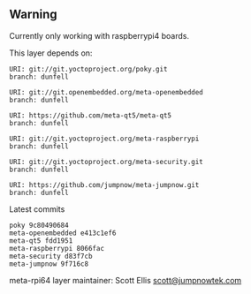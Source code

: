## Warning
Currently only working with raspberrypi4 boards.

This layer depends on:

    URI: git://git.yoctoproject.org/poky.git
    branch: dunfell

    URI: git://git.openembedded.org/meta-openembedded
    branch: dunfell

    URI: https://github.com/meta-qt5/meta-qt5
    branch: dunfell

    URI: git://git.yoctoproject.org/meta-raspberrypi
    branch: dunfell

    URI: git://git.yoctoproject.org/meta-security.git
    branch: dunfell

    URI: https://github.com/jumpnow/meta-jumpnow.git
    branch: dunfell

Latest commits

    poky 9c80490684
    meta-openembedded e413c1ef6
    meta-qt5 fdd1951
    meta-raspberrypi 8066fac
    meta-security d83f7cb
    meta-jumpnow 9f716c8

meta-rpi64 layer maintainer: Scott Ellis <scott@jumpnowtek.com>
